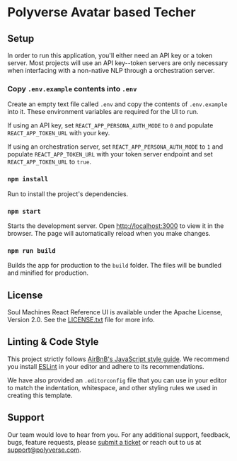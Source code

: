 # Polyverse Avatar based Techer


## Setup

In order to run this application, you'll either need an API key or a token server. Most projects will use an API key--token servers are only necessary when interfacing with a non-native NLP through a orchestration server.

### Copy `.env.example` contents into `.env`
Create an empty text file called `.env` and copy the contents of `.env.example` into it. These environment variables are required for the UI to run.

If using an API key, set `REACT_APP_PERSONA_AUTH_MODE` to `0` and populate `REACT_APP_TOKEN_URL` with your key.

If using an orchestration server, set `REACT_APP_PERSONA_AUTH_MODE` to `1` and populate `REACT_APP_TOKEN_URL` with your token server endpoint and set `REACT_APP_TOKEN_URL` to `true`.

### `npm install`
Run to install the project's dependencies.

### `npm start`
Starts the development server. Open [http://localhost:3000](http://localhost:3000) to view it in the browser. The page will automatically reload when you make changes.

### `npm run build`
Builds the app for production to the `build` folder. The files will be bundled and minified for production.

## License

Soul Machines React Reference UI is available under the Apache License, Version 2.0. See the [LICENSE.txt](./LICENSE.txt) file for more info.

## Linting & Code Style

This project strictly follows [AirBnB's JavaScript style guide](https://github.com/airbnb/javascript). We recommend you install [ESLint](https://eslint.org/) in your editor and adhere to its recommendations.

We have also provided an `.editorconfig` file that you can use in your editor to match the indentation, whitespace, and other styling rules we used in creating this template.

## Support 
Our team would love to hear from you. For any additional support, feedback, bugs, feature requests, please [submit a ticket](https://support.soulmachines.com) or reach out to us at [support@polyverse.com](support@soulmachines.com).
